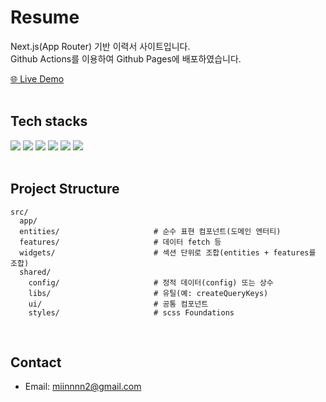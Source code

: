 # Resume

Next.js(App Router) 기반 이력서 사이트입니다.\
Github Actions를 이용하여 Github Pages에 배포하였습니다.

[🌐 Live Demo](https://miinnnn2.github.io/)
<br/>
<br/>

## Tech stacks

<div>
 <img src="https://img.shields.io/badge/javascript-F7DF1E?style=for-the-badge&logo=javascript&logoColor=white">
 <img src="https://img.shields.io/badge/typescript-3178C6?style=for-the-badge&logo=typescript&logoColor=white">
 <img src="https://img.shields.io/badge/react-61DAFB?style=for-the-badge&logo=react&logoColor=white">
 <img src="https://img.shields.io/badge/next.js-000000?style=for-the-badge&logo=nextdotjs&logoColor=white">
 <img src="https://img.shields.io/badge/reactquery-FF4154?style=for-the-badge&logo=reactquery&logoColor=white">
 <img src="https://img.shields.io/badge/reacthookform-EC5990?style=for-the-badge&logo=reacthookform&logoColor=white">
 </div>
 <br/>

## Project Structure

```
src/
  app/
  entities/                     # 순수 표현 컴포넌트(도메인 엔터티)
  features/                     # 데이터 fetch 등
  widgets/                      # 섹션 단위로 조합(entities + features를 조합)
  shared/
    config/                     # 정적 데이터(config) 또는 상수
    libs/                       # 유틸(예: createQueryKeys)
    ui/                         # 공통 컴포넌트
    styles/                     # scss Foundations
```

<br/>

## Contact

- Email: miinnnn2@gmail.com
